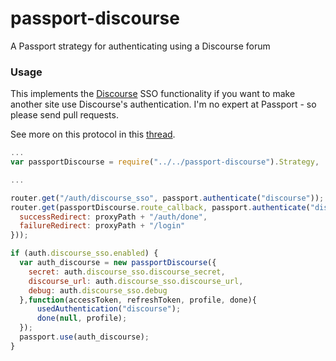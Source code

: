 # passport-discourse
A Passport strategy for authenticating using a Discourse forum

### Usage

This implements the [Discourse](https://meta.discourse.org) SSO functionality if you want to make another site use Discourse's authentication. I'm no expert at Passport - so please send pull requests.

See more on this protocol in this [thread](https://meta.discourse.org/t/using-discourse-as-a-sso-provider/32974).

```javascript
...
var passportDiscourse = require("../../passport-discourse").Strategy,

...

router.get("/auth/discourse_sso", passport.authenticate("discourse"));
router.get(passportDiscourse.route_callback, passport.authenticate("discourse", {
  successRedirect: proxyPath + "/auth/done",
  failureRedirect: proxyPath + "/login"
}));

if (auth.discourse_sso.enabled) {
  var auth_discourse = new passportDiscourse({
    secret: auth.discourse_sso.discourse_secret,
    discourse_url: auth.discourse_sso.discourse_url,
    debug: auth.discourse_sso.debug
  },function(accessToken, refreshToken, profile, done){
      usedAuthentication("discourse");
      done(null, profile);
  });
  passport.use(auth_discourse);
}


```
